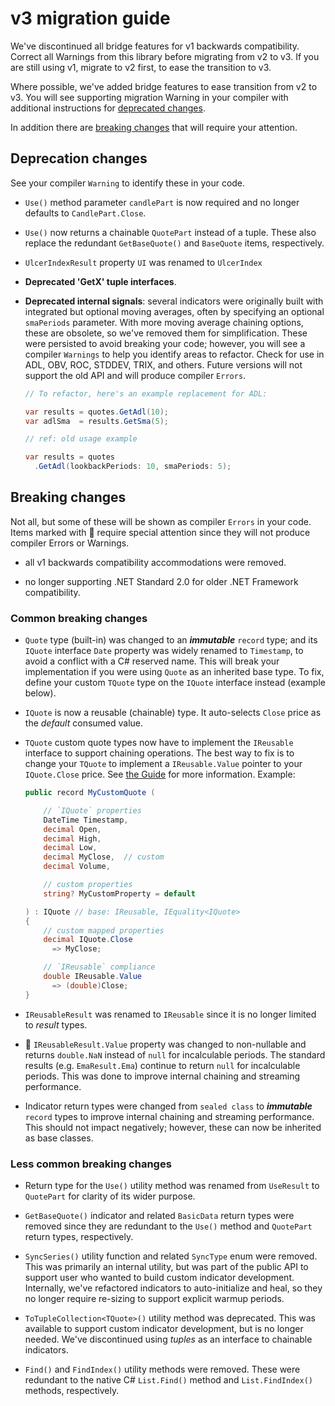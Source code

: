 # v3 migration guide

We've discontinued all bridge features for v1 backwards compatibility.
Correct all Warnings from this library before migrating from v2 to v3.
If you are still using v1, migrate to v2 first, to ease the transition to v3.

Where possible, we've added bridge features to ease transition from v2 to v3.
You will see supporting migration Warning in your compiler with additional instructions for [deprecated changes](#deprecation-changes).

In addition there are [breaking changes](#breaking-changes) that will require your attention.

## Deprecation changes

See your compiler `Warning` to identify these in your code.

- `Use()` method parameter `candlePart` is now required and no longer defaults to `CandlePart.Close`.
- `Use()` now returns a chainable `QuotePart` instead of a tuple.  These also replace the redundant `GetBaseQuote()` and `BaseQuote` items, respectively.

- `UlcerIndexResult` property `UI` was renamed to `UlcerIndex`

- **Deprecated 'GetX' tuple interfaces**.

- **Deprecated internal signals**: several indicators were originally built with integrated but optional
  moving averages, often by specifying an optional `smaPeriods` parameter.  With more moving average chaining options,
  these are obsolete, so we've removed them for simplification.  These were persisted to avoid breaking your code;
  however, you will see a compiler `Warnings` to help you identify areas to refactor.  Check for use in ADL, OBV, ROC, STDDEV, TRIX, and others.
  Future versions will not support the old API and will produce compiler `Errors`.

  ```csharp
  // To refactor, here's an example replacement for ADL:

  var results = quotes.GetAdl(10);
  var adlSma  = results.GetSma(5);

  // ref: old usage example

  var results = quotes
    .GetAdl(lookbackPeriods: 10, smaPeriods: 5);
  ```

## Breaking changes

Not all, but some of these will be shown as compiler `Errors` in your code.
Items marked with &#128681; require special attention since they will not produce compiler Errors or Warnings.

- all v1 backwards compatibility accommodations were removed.

- no longer supporting .NET Standard 2.0 for older .NET Framework compatibility.

### Common breaking changes

- `Quote` type (built-in) was changed to an _**immutable**_ `record` type; and its `IQuote` interface `Date` property was widely renamed to `Timestamp`, to avoid a conflict with a C# reserved name.  This will break your implementation if you were using `Quote` as an inherited base type.  To fix, define your custom `TQuote` type on the `IQuote` interface instead (example below).

- `IQuote` is now a reusable (chainable) type.  It auto-selects `Close` price as the _default_ consumed value.

- `TQuote` custom quote types now have to implement the `IReusable` interface to support chaining operations.  The best way to fix is to change your `TQuote` to implement a `IReusable.Value` pointer to your `IQuote.Close` price. See [the Guide](/guide) for more information.  Example:

  ```csharp
  public record MyCustomQuote (

      // `IQuote` properties
      DateTime Timestamp,
      decimal Open,
      decimal High,
      decimal Low,
      decimal MyClose,  // custom
      decimal Volume,

      // custom properties
      string? MyCustomProperty = default

  ) : IQuote // base: IReusable, IEquality<IQuote>
  {
      // custom mapped properties
      decimal IQuote.Close
        => MyClose;

      // `IReusable` compliance
      double IReusable.Value
        => (double)Close;
  }
  ```

- `IReusableResult` was renamed to `IReusable` since it is no longer limited to _result_ types.

- &#128681; `IReusableResult.Value` property was changed to non-nullable and returns `double.NaN` instead of `null` for incalculable periods.  The standard results (e.g. `EmaResult.Ema`) continue to return `null` for incalculable periods.  This was done to improve internal chaining and streaming performance.

- Indicator return types were changed from `sealed class` to _**immutable**_ `record` types to improve internal chaining and streaming performance.  This should not impact negatively; however, these can now be inherited as base classes.

### Less common breaking changes

- Return type for the `Use()` utility method was renamed from `UseResult` to `QuotePart` for clarity of its wider purpose.

- `GetBaseQuote()` indicator and related `BasicData` return types were removed since they are redundant to the `Use()` method and `QuotePart` return types, respectively.

- `SyncSeries()` utility function and related `SyncType` enum were removed.  This was primarily an internal utility, but was part of the public API to support user who wanted to build custom indicator development.  Internally, we've refactored indicators to auto-initialize and heal, so they no longer require re-sizing to support explicit warmup periods.

- `ToTupleCollection<TQuote>()` utility method was deprecated.  This was available to support custom indicator development, but is no longer needed.  We've discontinued using _tuples_ as an interface to chainable indicators.

- `Find()` and `FindIndex()` utility methods were removed.  These were redundant to the native C# `List.Find()` method and `List.FindIndex()` methods, respectively.
